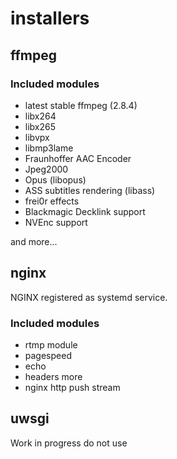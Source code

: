 # installers

## ffmpeg

### Included modules

 - latest stable ffmpeg (2.8.4)
 - libx264
 - libx265
 - libvpx
 - libmp3lame
 - Fraunhoffer AAC Encoder
 - Jpeg2000
 - Opus (libopus)
 - ASS subtitles rendering (libass)
 - frei0r effects
 - Blackmagic Decklink support
 - NVEnc support

and more...


## nginx

NGINX registered as systemd service.

### Included modules

 - rtmp module
 - pagespeed
 - echo
 - headers more
 - nginx http push stream 


## uwsgi

Work in progress do not use
